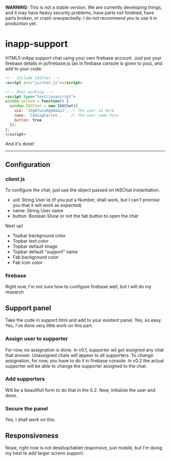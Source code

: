 **WARNING**: This is not a stable version. We are currently developing things, and it may have heavy security problems, have parts not finished, have parts broken, or crash unexpectedly. I do not recommend you to use it in production yet.

# inapp-support
HTML5 inApp support chat using your own firebase account. Just put your firebase details in js/firebase.js (as in firebase console is given to you), and add to your code:

```html
<!-- Include IASChat -->
<script src="js/chat.js"></script>

<!-- Main working -->
<script type="text/javascript">	
window.onload = function() {
  window.IASChat = new IASChat({
    uid: '33g07u1sDg44aa12', // The user id here
    name: 'CodingCarlos',    // The user name here
    button: true
  });
};
</script>
```

And it's done!

---

## Configuration
### client js
To configure the chat, just use the object passed on IASChat instantiation.

 - uid: String User id (if you put a Number, shall work, but I can't promise you that it will work as expected)
 - name: String User name
 - button: Boolean Show or not the fab button to open the chat
 
 Next up!
 
  - Topbar background color
  - Topbar text color
  - Topbar default image
  - Topbar default "support" name
  - Fab background color
  - Fab icon color

### firebase
Right now, I'm not sure how to configure firebase well, but I will do my research

## Support panel
Take the code in support.html and add to your existent panel. Yes, so easy. Yes, I've done very little work on this part.

### Assign user to supporter
For now, no assignation is done. In v0.1, supporter wil got assigned any chat that answer. Unassigned chats will appear to all supporters. To change assignation, for now, you have to do it in firebase console. In v0.2 the actual supporter will be able to change the supporter assigned to the chat.

### Add supporters
Will be a beautifull form to do that in the 0.2. Now, initialize the user and done.

### Secure the panel
Yes, I shall work on this.

  
## Responsiveness
Nope, right now is not desktop/tablet responsive, just mobile, but I'm doing my best to add larger screnn support. 
